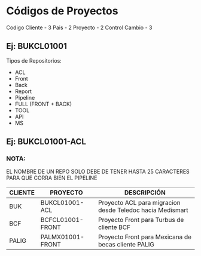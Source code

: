 # Códigos de Proyectos

Codigo Cliente - 3
Pais - 2
Proyecto - 2
Control Cambio - 3

## Ej: BUKCL01001

Tipos de Repositorios:
  
  - ACL
  - Front
  - Back
  - Report
  - Pipeline
  - FULL (FRONT + BACK)
  - TOOL
  - API
  - MS

## Ej: BUKCL01001-ACL

### NOTA: 
EL NOMBRE DE UN REPO SOLO DEBE DE TENER HASTA 25 CARACTERES PARA QUE CORRA BIEN EL PIPELINE

| CLIENTE  | PROYECTO | DESCRIPCIÓN |  
| ---------- | ------------------------------------ | ----------------------------------------------- | 
| BUK | BUKCL01001-ACL | Proyecto ACL para migracion desde Teledoc hacia Medismart| 
| BCF | BCFCL01001-FRONT | Proyecto Front para Turbus de cliente BCF| 
| PALIG | PALMX01001-FRONT | Proyecto Front para Mexicana de becas cliente PALIG| 

